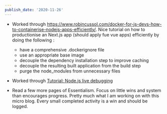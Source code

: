 ```yaml
---
publish_date: '2020-11-26'
---
```


- Worked through https://www.robincussol.com/docker-for-js-devs-how-to-containerise-nodejs-apps-efficiently/. Nice tutorial on how to productionise an Next.js app (should apply fue vue apps) efficiently by doing the following :

  - have a comprehensive .dockerignore file
  - use an appropriate base image
  - decouple the dependency installation step to improve caching
  - decouple the resulting built application from the build step
  - purge the node_modules from unnecessary files

- Worked through [Tutorial: Node.js live debugging ](https://training.play-with-docker.com/nodejs-live-debugging/)
- Read a few more pages of Essentialism. Focus on little wins and system than encourages progress. Pretty much what I am working on with this micro blog. Every small completed activity is a win and should be logged.
